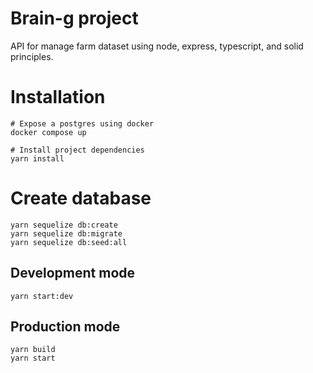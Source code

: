 # Brain-g project

API for manage farm dataset using node, express, typescript, and solid principles. 

# Installation

```shell
# Expose a postgres using docker 
docker compose up

# Install project dependencies
yarn install
```

# Create database
```shell
yarn sequelize db:create
yarn sequelize db:migrate
yarn sequelize db:seed:all
```

## Development mode
```shell
yarn start:dev
```

## Production mode
```shell
yarn build
yarn start
```
